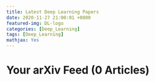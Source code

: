 ```yaml
---
title: Latest Deep Learning Papers
date: 2020-11-27 21:00:01 +0800
featured-img: DL-logo
categories: [Deep_Learning]
tags: [Deep_Learning]
mathjax: Yes
---
```


<h1>Your arXiv Feed (0 Articles)</h1>
